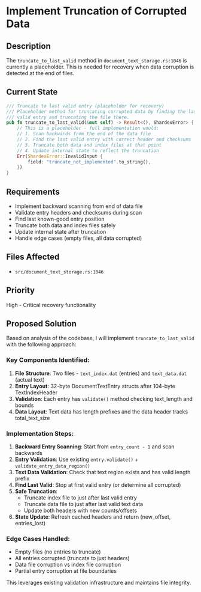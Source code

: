 # Implement Truncation of Corrupted Data

## Description
The `truncate_to_last_valid` method in `document_text_storage.rs:1046` is currently a placeholder. This is needed for recovery when data corruption is detected at the end of files.

## Current State
```rust
/// Truncate to last valid entry (placeholder for recovery)
/// Placeholder method for truncating corrupted data by finding the last
/// valid entry and truncating the file there.
pub fn truncate_to_last_valid(&mut self) -> Result<(), ShardexError> {
    // This is a placeholder - full implementation would:
    // 1. Scan backwards from the end of the data file
    // 2. Find the last valid entry with correct header and checksums
    // 3. Truncate both data and index files at that point
    // 4. Update internal state to reflect the truncation
    Err(ShardexError::InvalidInput {
        field: "truncate_not_implemented".to_string(),
    })
}
```

## Requirements
- Implement backward scanning from end of data file
- Validate entry headers and checksums during scan
- Find last known-good entry position
- Truncate both data and index files safely
- Update internal state after truncation
- Handle edge cases (empty files, all data corrupted)

## Files Affected
- `src/document_text_storage.rs:1046`

## Priority
High - Critical recovery functionality

## Proposed Solution

Based on analysis of the codebase, I will implement `truncate_to_last_valid` with the following approach:

### Key Components Identified:
1. **File Structure**: Two files - `text_index.dat` (entries) and `text_data.dat` (actual text)
2. **Entry Layout**: 32-byte DocumentTextEntry structs after 104-byte TextIndexHeader
3. **Validation**: Each entry has `validate()` method checking text_length and bounds
4. **Data Layout**: Text data has length prefixes and the data header tracks total_text_size

### Implementation Steps:
1. **Backward Entry Scanning**: Start from `entry_count - 1` and scan backwards
2. **Entry Validation**: Use existing `entry.validate()` + `validate_entry_data_region()`
3. **Text Data Validation**: Check that text region exists and has valid length prefix
4. **Find Last Valid**: Stop at first valid entry (or determine all corrupted)
5. **Safe Truncation**: 
   - Truncate index file to just after last valid entry
   - Truncate data file to just after last valid text data
   - Update both headers with new counts/offsets
6. **State Update**: Refresh cached headers and return (new_offset, entries_lost)

### Edge Cases Handled:
- Empty files (no entries to truncate)
- All entries corrupted (truncate to just headers)
- Data file corruption vs index file corruption
- Partial entry corruption at file boundaries

This leverages existing validation infrastructure and maintains file integrity.